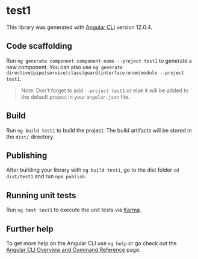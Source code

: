 # test1

This library was generated with [Angular CLI](https://github.com/angular/angular-cli) version 12.0.4.

## Code scaffolding

Run `ng generate component component-name --project test1` to generate a new component. You can also use `ng generate directive|pipe|service|class|guard|interface|enum|module --project test1`.
> Note: Don't forget to add `--project test1` or else it will be added to the default project in your `angular.json` file. 

## Build

Run `ng build test1` to build the project. The build artifacts will be stored in the `dist/` directory.

## Publishing

After building your library with `ng build test1`, go to the dist folder `cd dist/test1` and run `npm publish`.

## Running unit tests

Run `ng test test1` to execute the unit tests via [Karma](https://karma-runner.github.io).

## Further help

To get more help on the Angular CLI use `ng help` or go check out the [Angular CLI Overview and Command Reference](https://angular.io/cli) page.
